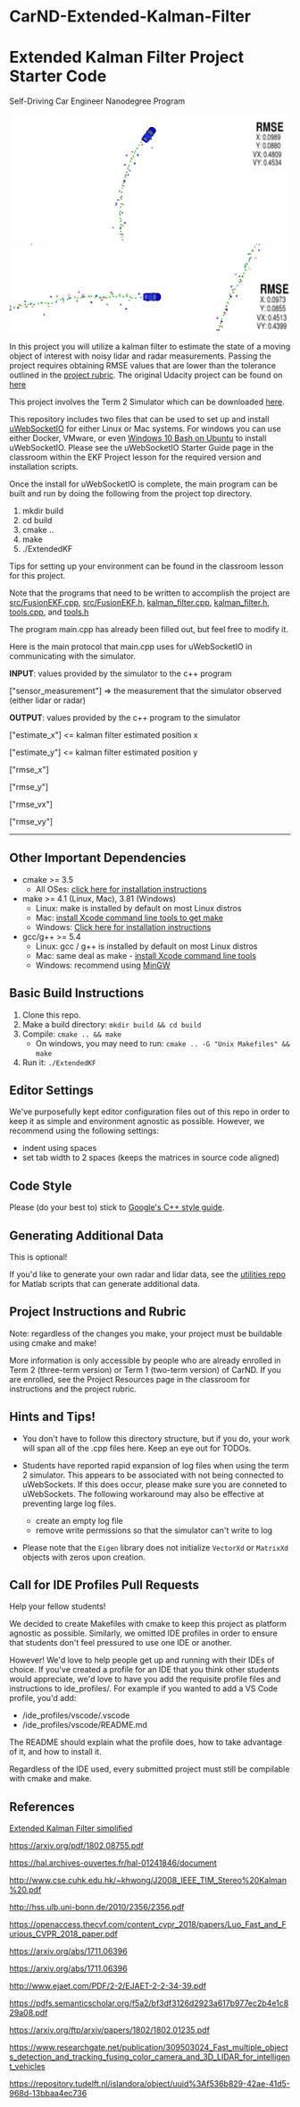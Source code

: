 # CarND-Extended-Kalman-Filter

[//]: # (Image References)
[image1]: ./images/img11.png "Image 1"
[image2]: ./images/img2.png "Image 2"

# Extended Kalman Filter Project Starter Code
Self-Driving Car Engineer Nanodegree Program

![alt text][image1]
![alt text][image2]

In this project you will utilize a kalman filter to estimate the state of a moving object of interest with noisy lidar and radar measurements. Passing the project requires obtaining RMSE values that are lower than the tolerance outlined in the [project rubric](https://review.udacity.com/#!/rubrics/748/view). The original Udacity project can be found on [here](https://github.com/udacity/CarND-Extended-Kalman-Filter-Project)

This project involves the Term 2 Simulator which can be downloaded [here](https://github.com/udacity/self-driving-car-sim/releases).

This repository includes two files that can be used to set up and install [uWebSocketIO](https://github.com/uWebSockets/uWebSockets) for either Linux or Mac systems. For windows you can use either Docker, VMware, or even [Windows 10 Bash on Ubuntu](https://www.howtogeek.com/249966/how-to-install-and-use-the-linux-bash-shell-on-windows-10/) to install uWebSocketIO. Please see the uWebSocketIO Starter Guide page in the classroom within the EKF Project lesson for the required version and installation scripts.

Once the install for uWebSocketIO is complete, the main program can be built and run by doing the following from the project top directory.

1. mkdir build
2. cd build
3. cmake ..
4. make
5. ./ExtendedKF

Tips for setting up your environment can be found in the classroom lesson for this project.

Note that the programs that need to be written to accomplish the project are [src/FusionEKF.cpp](./src/FusionEKF.cpp), [src/FusionEKF.h](./src/FusionEKF.h), [kalman_filter.cpp](./src/kalman_filter.cpp), [kalman_filter.h](./src/kalman_filter.h), [tools.cpp](./src/tools.cpp), and [tools.h](./src/tools.h)

The program main.cpp has already been filled out, but feel free to modify it.

Here is the main protocol that main.cpp uses for uWebSocketIO in communicating with the simulator.


**INPUT**: values provided by the simulator to the c++ program

["sensor_measurement"] => the measurement that the simulator observed (either lidar or radar)


**OUTPUT**: values provided by the c++ program to the simulator

["estimate_x"] <= kalman filter estimated position x

["estimate_y"] <= kalman filter estimated position y

["rmse_x"]

["rmse_y"]

["rmse_vx"]

["rmse_vy"]

---

## Other Important Dependencies

* cmake >= 3.5
  * All OSes: [click here for installation instructions](https://cmake.org/install/)
* make >= 4.1 (Linux, Mac), 3.81 (Windows)
  * Linux: make is installed by default on most Linux distros
  * Mac: [install Xcode command line tools to get make](https://developer.apple.com/xcode/features/)
  * Windows: [Click here for installation instructions](http://gnuwin32.sourceforge.net/packages/make.htm)
* gcc/g++ >= 5.4
  * Linux: gcc / g++ is installed by default on most Linux distros
  * Mac: same deal as make - [install Xcode command line tools](https://developer.apple.com/xcode/features/)
  * Windows: recommend using [MinGW](http://www.mingw.org/)

## Basic Build Instructions

1. Clone this repo.
2. Make a build directory: `mkdir build && cd build`
3. Compile: `cmake .. && make` 
   * On windows, you may need to run: `cmake .. -G "Unix Makefiles" && make`
4. Run it: `./ExtendedKF `

## Editor Settings

We've purposefully kept editor configuration files out of this repo in order to
keep it as simple and environment agnostic as possible. However, we recommend
using the following settings:

* indent using spaces
* set tab width to 2 spaces (keeps the matrices in source code aligned)

## Code Style

Please (do your best to) stick to [Google's C++ style guide](https://google.github.io/styleguide/cppguide.html).

## Generating Additional Data

This is optional!

If you'd like to generate your own radar and lidar data, see the
[utilities repo](https://github.com/udacity/CarND-Mercedes-SF-Utilities) for
Matlab scripts that can generate additional data.

## Project Instructions and Rubric

Note: regardless of the changes you make, your project must be buildable using
cmake and make!

More information is only accessible by people who are already enrolled in Term 2 (three-term version) or Term 1 (two-term version)
of CarND. If you are enrolled, see the Project Resources page in the classroom
for instructions and the project rubric.

## Hints and Tips!

* You don't have to follow this directory structure, but if you do, your work
  will span all of the .cpp files here. Keep an eye out for TODOs.
* Students have reported rapid expansion of log files when using the term 2 simulator.  This appears to be associated with not being connected to uWebSockets.  If this does occur,  please make sure you are conneted to uWebSockets. The following workaround may also be effective at preventing large log files.

    + create an empty log file
    + remove write permissions so that the simulator can't write to log
 * Please note that the ```Eigen``` library does not initialize ```VectorXd``` or ```MatrixXd``` objects with zeros upon creation.

## Call for IDE Profiles Pull Requests

Help your fellow students!

We decided to create Makefiles with cmake to keep this project as platform
agnostic as possible. Similarly, we omitted IDE profiles in order to ensure
that students don't feel pressured to use one IDE or another.

However! We'd love to help people get up and running with their IDEs of choice.
If you've created a profile for an IDE that you think other students would
appreciate, we'd love to have you add the requisite profile files and
instructions to ide_profiles/. For example if you wanted to add a VS Code
profile, you'd add:

* /ide_profiles/vscode/.vscode
* /ide_profiles/vscode/README.md

The README should explain what the profile does, how to take advantage of it,
and how to install it.

Regardless of the IDE used, every submitted project must
still be compilable with cmake and make.

## References
[Extended Kalman Filter simplified](https://medium.com/intro-to-artificial-intelligence/extended-kalman-filter-simplified-udacitys-self-driving-car-nanodegree-46d952fce7a3)

https://arxiv.org/pdf/1802.08755.pdf

https://hal.archives-ouvertes.fr/hal-01241846/document

http://www.cse.cuhk.edu.hk/~khwong/J2008_IEEE_TIM_Stereo%20Kalman%20.pdf

http://hss.ulb.uni-bonn.de/2010/2356/2356.pdf

https://openaccess.thecvf.com/content_cvpr_2018/papers/Luo_Fast_and_Furious_CVPR_2018_paper.pdf

https://arxiv.org/abs/1711.06396

https://arxiv.org/abs/1711.06396

http://www.ejaet.com/PDF/2-2/EJAET-2-2-34-39.pdf

https://pdfs.semanticscholar.org/f5a2/bf3df3126d2923a617b977ec2b4e1c829a08.pdf

https://arxiv.org/ftp/arxiv/papers/1802/1802.01235.pdf

https://www.researchgate.net/publication/309503024_Fast_multiple_objects_detection_and_tracking_fusing_color_camera_and_3D_LIDAR_for_intelligent_vehicles

https://repository.tudelft.nl/islandora/object/uuid%3Af536b829-42ae-41d5-968d-13bbaa4ec736


